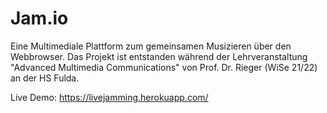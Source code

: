 # Jam.io
Eine Multimediale Plattform zum gemeinsamen Musizieren über den Webbrowser. 
Das Projekt ist entstanden während der Lehrveranstaltung "Advanced Multimedia Communications" von Prof. Dr. Rieger (WiSe 21/22) an der HS Fulda.

Live Demo: https://livejamming.herokuapp.com/
